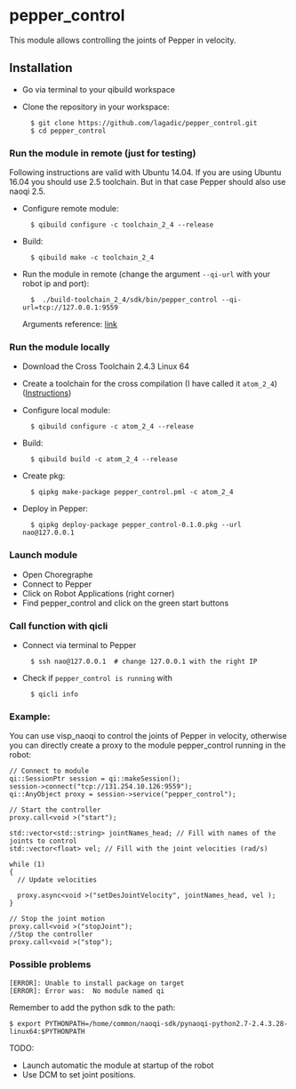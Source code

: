 # pepper_control

This module allows controlling the joints of Pepper in velocity.

## Installation

* Go via terminal to your qibuild workspace
* Clone the repository in your workspace:

        $ git clone https://github.com/lagadic/pepper_control.git
        $ cd pepper_control

### Run the module in remote (just for testing)

Following instructions are valid with Ubuntu 14.04. If you are using Ubuntu 16.04 you should use 2.5 toolchain. But in that case Pepper should also use naoqi 2.5.

* Configure remote module:

        $ qibuild configure -c toolchain_2_4 --release

* Build:

        $ qibuild make -c toolchain_2_4

* Run the module in remote (change the argument `--qi-url`  with your robot ip and port):

        $  ./build-toolchain_2_4/sdk/bin/pepper_control --qi-url=tcp://127.0.0.1:9559 

    Arguments reference: [link](http://doc.aldebaran.com/2-4/dev/libqi/guide/qi-app-arguments.html)

### Run the module locally 

* Download the Cross Toolchain 2.4.3 Linux 64
* Create a toolchain for the cross compilation (I have called it `atom_2_4`) ([Instructions](http://doc.aldebaran.com/2-4/dev/cpp/install_guide.html#e-compile-and-run-an-example))   

* Configure local module:  

        $ qibuild configure -c atom_2_4 --release

* Build:

        $ qibuild build -c atom_2_4 --release

* Create pkg:

        $ qipkg make-package pepper_control.pml -c atom_2_4

* Deploy in Pepper:

        $ qipkg deploy-package pepper_control-0.1.0.pkg --url nao@127.0.0.1

### Launch module
 
* Open Choregraphe  
* Connect to Pepper  
* Click on Robot Applications (right corner)
* Find pepper_control and click on the green start buttons

### Call function with qicli

* Connect via terminal to Pepper   

        $ ssh nao@127.0.0.1  # change 127.0.0.1 with the right IP
        
* Check if `pepper_control is running` with 

        $ qicli info

### Example:

You can use visp_naoqi to control the joints of Pepper in velocity, otherwise you can directly create a proxy to the module pepper_control running in the robot:

```
// Connect to module
qi::SessionPtr session = qi::makeSession();
session->connect("tcp://131.254.10.126:9559");
qi::AnyObject proxy = session->service("pepper_control");
  
// Start the controller
proxy.call<void >("start");
  
std::vector<std::string> jointNames_head; // Fill with names of the joints to control
std::vector<float> vel; // Fill with the joint velocities (rad/s)

while (1)
{
  // Update velocities
 
  proxy.async<void >("setDesJointVelocity", jointNames_head, vel );
}

// Stop the joint motion
proxy.call<void >("stopJoint");
//Stop the controller
proxy.call<void >("stop");

``` 



### Possible problems

```
[ERROR]: Unable to install package on target
[ERROR]: Error was:  No module named qi
```
Remember to add the python sdk to the path:   
```
$ export PYTHONPATH=/home/common/naoqi-sdk/pynaoqi-python2.7-2.4.3.28-linux64:$PYTHONPATH 
```


TODO:
* Launch automatic the module at startup of the robot
* Use DCM to set joint positions.
